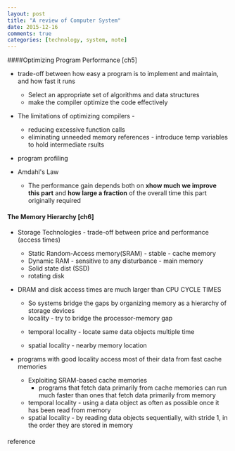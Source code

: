 ```yaml
---
layout: post
title: "A review of Computer System"
date: 2015-12-16
comments: true
categories: [technology, system, note]
---
```


####Optimizing Program Performance [ch5]
 * trade-off between how easy a program is to implement and maintain, and how fast it runs
   - Select an appropriate set of algorithms and data structures
   - make the compiler optimize the code effectively
   
 * The limitations of optimizing compilers - 
   - reducing excessive function calls
   - eliminating unneeded memory references - introduce temp variables to hold intermediate rsults

 * program profiling

 * Amdahl's Law
   - The performance gain depends both on **xhow much we improve this part**
   and **how large a fraction** of the overall time this part originally required

#### The Memory Hierarchy [ch6]
 * Storage Technologies - trade-off between price and performance (access times)
   - Static Random-Access memory(SRAM) - stable - cache memory
   - Dynamic RAM - sensitive to any disturbance - main memory
   - Solid state dist (SSD)
   - rotating disk

 * DRAM and disk access times are much larger than CPU CYCLE TIMES
   - So systems bridge the gaps by organizing memory as a hierarchy of storage devices
   -  locality - try to bridge the processor-memory gap
     + temporal locality - locate same data objects multiple time
    
     + spatial locality - nearby memory location
     
 * programs with good locality access most of their data from fast cache memories
   - Exploiting SRAM-based cache memories
     + programs that fetch data primarily from cache memories can run much faster than ones that fetch data primarily
       from memory
   - temporal locality -  using a data object as often as possible once it has been read from memory
   - spatial locality - by reading data objects sequentially, with stride 1, in the order they are stored in memory


#### 

reference
